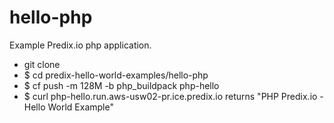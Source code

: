 hello-php
===========

Example Predix.io php application.

- git clone 
- $ cd predix-hello-world-examples/hello-php
- $ cf push -m 128M -b php_buildpack php-hello
- $ curl php-hello.run.aws-usw02-pr.ice.predix.io  returns "PHP Predix.io - Hello World Example"


